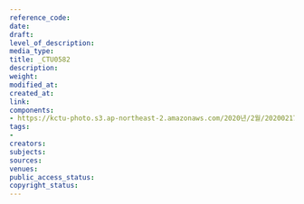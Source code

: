 ```yaml
---
reference_code: 
date: 
draft: 
level_of_description: 
media_type: 
title: _CTU0582
description: 
weight: 
modified_at: 
created_at: 
link: 
components:
- https://kctu-photo.s3.ap-northeast-2.amazonaws.com/2020년/2월/20200217_제70차+민주노총+정기대의원대회/_CTU0582.jpg
tags:
- 
creators: 
subjects: 
sources: 
venues: 
public_access_status: 
copyright_status: 
---
```

